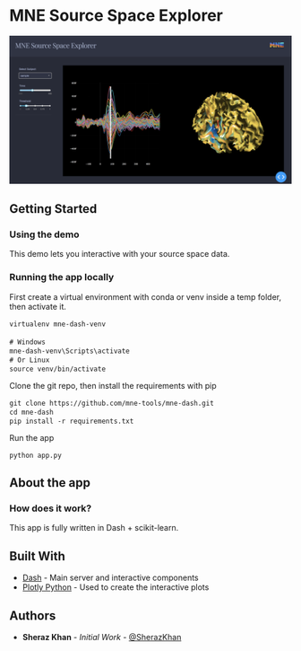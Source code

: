 # MNE Source Space Explorer

![alt text](images/screenshot.png "Screenshot")


## Getting Started
### Using the demo
This demo lets you interactive with your source space data.
### Running the app locally

First create a virtual environment with conda or venv inside a temp folder, then activate it.

```
virtualenv mne-dash-venv

# Windows
mne-dash-venv\Scripts\activate
# Or Linux
source venv/bin/activate
```

Clone the git repo, then install the requirements with pip
```
git clone https://github.com/mne-tools/mne-dash.git
cd mne-dash
pip install -r requirements.txt
```

Run the app
```
python app.py
```

## About the app
### How does it work?

This app is fully written in Dash + scikit-learn. 

## Built With
* [Dash](https://dash.plot.ly/) - Main server and interactive components
* [Plotly Python](https://plot.ly/python/) - Used to create the interactive plots

## Authors

* **Sheraz Khan** - *Initial Work* - [@SherazKhan](https://github.com/SherazKhan)



